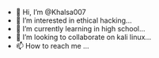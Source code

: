 - 👋 Hi, I’m @Khalsa007
- 👀 I’m interested in ethical hacking...
- 🌱 I’m currently learning in high school...
- 💞️ I’m looking to collaborate on kali linux...
- 📫 How to reach me ...

<!---
Khalsa007/Khalsa007 is a ✨ special ✨ repository because its `README.md` (this file) appears on your GitHub profile.
You can click the Preview link to take a look at your changes.
--->
